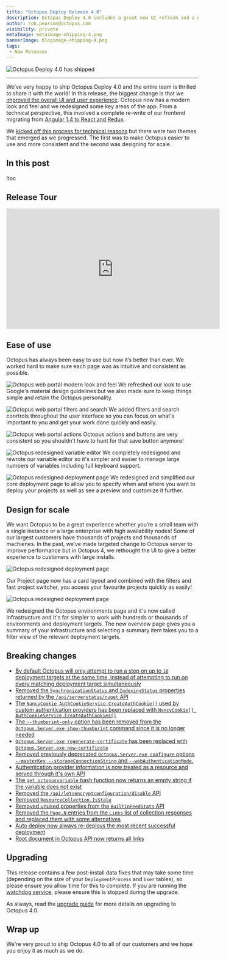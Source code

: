 ```yaml
---
title: "Octopus Deploy Release 4.0"
description: Octopus Deploy 4.0 includes a great new UI refresh and a great user experience!
author: rob.pearson@octopus.com
visibility: private
metaImage: metaimage-shipping-4.png
bannerImage: blogimage-shipping-4.png
tags:
 - New Releases
---
```


![Octopus Deploy 4.0 has shipped](blogimage-shipping-4.png)

---

We’ve very happy to ship Octopus Deploy 4.0 and the entire team is thrilled to share it with the world! In this release, the biggest change is that we [improved the overall UI and user experience](/blog/2017-10/octopus-v4-uxui.md). Octopus now has a modern look and feel and we redesigned some key areas of the app. From a technical perspective, this involved a complete re-write of our frontend migrating from [Angular 1.4 to React and Redux](/blog/2017-11/octopus-v4-angular-to-react/index.md).

We [kicked off this process for technical reasons](/blog/2017-10/octopus-v4-history.md) but there were two themes that emerged as we progressed. The first was to make Octopus easier to use and more consistent and the second was designing for scale.

## In this post

!toc

## Release Tour

<iframe width="560" height="315" src="https://www.youtube.com/embed/2vpxRy2yXAI" frameborder="0" allowfullscreen></iframe>

## Ease of use

Octopus has always been easy to use but now it’s better than ever. We worked hard to make sure each page was as intuitive and consistent as possible. 

![Octopus web portal modern look and feel](octopus-v4-modern-look.png "width=500")
We refreshed our look to use Google's material design guidelines but we also made sure to keep things simple and retain the Octopus personality. 

![Octopus web portal filters and search](octopus-v4-filters-search.png "width=500")
We added filters and search conrtrols throughout the user interface so you can focus on what's important to you and get your work done quickly and easily.

![Octopus web portal actions](octopus-v4-actions.png "width=500")
Octopus actions and buttons are very consistent so you shouldn't have to hunt for that save button anymore!

![Octopus redesigned variable editor](octopus-v4-variable-editor.png "width=500")
We completely redesigned and rewrote our variable editor so it's simpler and easier to manage large numbers of variables including full keyboard support.

![Octopus redesigned deployment page](octopus-v4-deploy.png "width=500")
We redesigned and simplified our core deployment page to allow you to specify when and where you want to deploy your projects as well as see a preview and customize it further. 

## Design for scale

We want Octopus to be a great experience whether you’re a small team with a single instance or a large enterprise with high availability nodes! Some of our largest customers have thousands of projects and thousands of machienes. In the past, we’ve made targeted change to Octopus server to improve performance but in Octopus 4, we rethought the UI to give a better experience to customers with large installs.  

![Octopus redesigned deployment page](octopus-v4-projects-scale.png "width=500")

Our Project page now has a card layout and combined with the filters and fast project switcher, you access your favourite projects quickly as easily!

![Octopus redesigned deployment page](octopus-v4-infrastructure-scale.png "width=500")

We redesigned the Octopus environments page and it's now called Infrastructure and it's far simpler to work with hundreds or thousands of environments and deployment targets. The new overview page gives you a summary of your infrastructure and selecting a summary item takes you to a filter view of the relevant deployment targets.

## Breaking changes

* [By default Octopus will only attempt to run a step on up to `10` deployment targets at the same time, instead of attempting to run on every matching deployment target simultaneously](https://github.com/OctopusDeploy/Issues/issues/3861)
* [Removed the `SynchronizationStatus` and `IndexingStatus` properties returned by the `/api/serverstatus/nuget` API](https://github.com/OctopusDeploy/Issues/issues/3842)
* [The `NancyCookie AuthCookieService.CreateAuthCookie()` used by custom authentication providers has been replaced with `NancyCookie[] AuthCookieService.CreateAuthCookies()`](https://github.com/OctopusDeploy/Issues/issues/3834)
* [The `--thumbprint-only` option has been removed from the `Octopus.Server.exe show-thumbprint` command since it is no longer needed](https://github.com/OctopusDeploy/Issues/issues/3833)
* [`Octopus.Server.exe regenerate-certificate` has been replaced with `Octopus.Server.exe new-certificate`](https://github.com/OctopusDeploy/Issues/issues/3832)
* [Removed previously deprecated `Octopus.Server.exe configure`  options `--masterKey`, `--storageConnectionString` and `--webAuthenticationMode`.](https://github.com/OctopusDeploy/Issues/issues/3831)
* [Authentication provider information is now treated as a resource and served through it's own API](https://github.com/OctopusDeploy/Issues/issues/3803)
* [The `get_octopusvariable` bash function now returns an empty string if the variable does not exist](https://github.com/OctopusDeploy/Issues/issues/3747)
* [Removed the `/api/letsencryptconfiguration/disable` API](https://github.com/OctopusDeploy/Issues/issues/3720)
* [Removed `ResourceCollection.IsStale`](https://github.com/OctopusDeploy/Issues/issues/3658)
* [Removed unused properties from the `BuiltInFeedStats` API](https://github.com/OctopusDeploy/Issues/issues/3647)
* [Removed the `Page.N` entries from the `Links` list of collection responses and replaced them with some alternatives](https://github.com/OctopusDeploy/Issues/issues/3417)
* [Auto deploy now always re-deploys the most recent successful deployment](https://github.com/OctopusDeploy/Issues/issues/3358)
* [Root document in Octopus API now returns all links](https://github.com/OctopusDeploy/Issues/issues/3916)

## Upgrading

This release contains a few post-install data fixes that may take some time (depending on the size of your `DeploymentProcess` and `User` tables), so please ensure you allow time for this to complete. If you are running the [watchdog service](https://octopus.com/docs/administration/service-watchdog), please ensure this is stopped during the upgrade.

As always, read the [upgrade guide](https://octopus.com/docs/administration/upgrading) for more details on upgrading to Octopus 4.0.

## Wrap up

We're very proud to ship Octopus 4.0 to all of our customers and we hope you enjoy it as much as we do.
